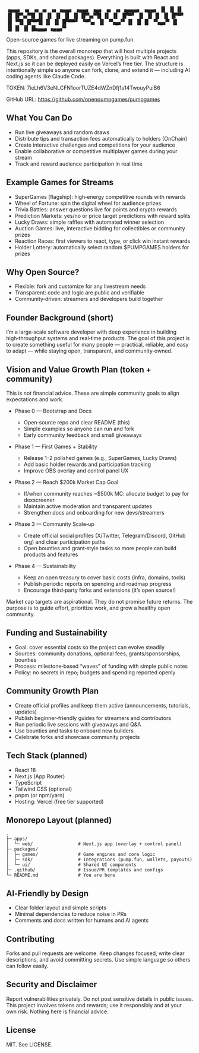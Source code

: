 

▗▄▄▖ ▗▖ ▗▖▗▖  ▗▖▗▄▄▖      ▗▄▄▖ ▗▄▖ ▗▖  ▗▖▗▄▄▄▖ ▗▄▄▖
▐▌ ▐▌▐▌ ▐▌▐▛▚▞▜▌▐▌ ▐▌    ▐▌   ▐▌ ▐▌▐▛▚▞▜▌▐▌   ▐▌
▐▛▀▘ ▐▌ ▐▌▐▌  ▐▌▐▛▀▘     ▐▌▝▜▌▐▛▀▜▌▐▌  ▐▌▐▛▀▀▘ ▝▀▚▖
▐▌   ▝▚▄▞▘▐▌  ▐▌▐▌       ▝▚▄▞▘▐▌ ▐▌▐▌  ▐▌▐▙▄▄▖▗▄▄▞▘


Open-source games for live streaming on pump.fun.

This repository is the overall monorepo that will host multiple projects (apps, SDKs, and shared packages). Everything is built with React and Next.js so it can be deployed easily on Vercel’s free tier. The structure is intentionally simple so anyone can fork, clone, and extend it — including AI coding agents like Claude Code.

TOKEN:
7ieLh6V3eNLCFN1oorTUZE4dWZnDfj1s14TwouyPuiB6

GitHub URL: https://github.com/openpumpgames/pumpgames

## What You Can Do
- Run live giveaways and random draws
- Distribute tips and transaction fees automatically to holders (OnChain)
- Create interactive challenges and competitions for your audience
- Enable collaborative or competitive multiplayer games during your stream
- Track and reward audience participation in real time

## Example Games for Streams
- SuperGames (flagship): high‑energy competitive rounds with rewards
- Wheel of Fortune: spin the digital wheel for audience prizes
- Trivia Battles: answer questions live for points and crypto rewards
- Prediction Markets: yes/no or price target predictions with reward splits
- Lucky Draws: simple raffles with automated winner selection
- Auction Games: live, interactive bidding for collectibles or community prizes
- Reaction Races: first viewers to react, type, or click win instant rewards
- Holder Lottery: automatically select random $PUMPGAMES holders for prizes

## Why Open Source?
- Flexible: fork and customize for any livestream needs
- Transparent: code and logic are public and verifiable
- Community‑driven: streamers and developers build together

## Founder Background (short)
I’m a large‑scale software developer with deep experience in building high‑throughput systems and real‑time products. The goal of this project is to create something useful for many people — practical, reliable, and easy to adapt — while staying open, transparent, and community‑owned.

## Vision and Value Growth Plan (token + community)
This is not financial advice. These are simple community goals to align expectations and work.

- Phase 0 — Bootstrap and Docs
  - Open‑source repo and clear README (this)
  - Simple examples so anyone can run and fork
  - Early community feedback and small giveaways
- Phase 1 — First Games + Stability
  - Release 1–2 polished games (e.g., SuperGames, Lucky Draws)
  - Add basic holder rewards and participation tracking
  - Improve OBS overlay and control panel UX
- Phase 2 — Reach $200k Market Cap Goal
  - If/when community reaches ~$500k MC: allocate budget to pay for dexscreener
  - Maintain active moderation and transparent updates
  - Strengthen docs and onboarding for new devs/streamers
- Phase 3 — Community Scale‑up
  - Create official social profiles (X/Twitter, Telegram/Discord, GitHub org) and clear participation paths
  - Open bounties and grant‑style tasks so more people can build products and features

- Phase 4 — Sustainability
  - Keep an open treasury to cover basic costs (infra, domains, tools)
  - Publish periodic reports on spending and roadmap progress
  - Encourage third‑party forks and extensions (it’s open source!)

Market cap targets are aspirational. They do not promise future returns. The purpose is to guide effort, prioritize work, and grow a healthy open community.

## Funding and Sustainability
- Goal: cover essential costs so the project can evolve steadily
- Sources: community donations, optional fees, grants/sponsorships, bounties
- Process: milestone‑based “waves” of funding with simple public notes
- Policy: no secrets in repo; budgets and spending reported openly

## Community Growth Plan
- Create official profiles and keep them active (announcements, tutorials, updates)
- Publish beginner‑friendly guides for streamers and contributors
- Run periodic live sessions with giveaways and Q&A
- Use bounties and tasks to onboard new builders
- Celebrate forks and showcase community projects

## Tech Stack (planned)
- React 18
- Next.js (App Router)
- TypeScript
- Tailwind CSS (optional)
- pnpm (or npm/yarn)
- Hosting: Vercel (free tier supported)

## Monorepo Layout (planned)
```
.
├─ apps/
│  └─ web/                 # Next.js app (overlay + control panel)
├─ packages/
│  ├─ games/               # Game engines and core logic
│  ├─ sdk/                 # Integrations (pump.fun, wallets, payouts)
│  └─ ui/                  # Shared UI components
├─ .github/                # Issue/PR templates and configs
└─ README.md               # You are here
```

## AI‑Friendly by Design
- Clear folder layout and simple scripts
- Minimal dependencies to reduce noise in PRs
- Comments and docs written for humans and AI agents

## Contributing
Forks and pull requests are welcome. Keep changes focused, write clear descriptions, and avoid committing secrets. Use simple language so others can follow easily.

## Security and Disclaimer
Report vulnerabilities privately. Do not post sensitive details in public issues. This project involves tokens and rewards; use it responsibly and at your own risk. Nothing here is financial advice.

## License
MIT. See LICENSE.

